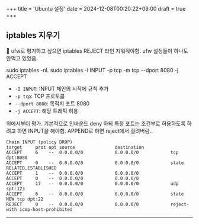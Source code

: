 +++
title = 'Ubuntu 설정'
date = 2024-12-08T00:20:22+09:00
draft = true
+++
## iptables 지우기

💎 ufw로 평가하고 싶으면 iptables REJECT 라인 지워줘야함.
ufw 설정들이 하나도 안먹고 있었음.

sudo iptables -nL
sudo iptables -I INPUT -p tcp -m tcp --dport 8080 -j ACCEPT

- `-I INPUT`: INPUT 체인의 시작에 규칙 추가
- `-p tcp`: TCP 프로토콜
- `--dport 8080`: 목적지 포트 8080
- `-j ACCEPT`: 해당 트래픽 허용


위에서부터 평가.
기본적으로 인바운드 deny 하되 특정 포트는 조건부로 허용하도록 하려고 하면
INPUT을 해야함. APPEND로 하면 reject에서 걸려버림.. 

```
Chain INPUT (policy DROP)
target     prot opt source               destination
ACCEPT     6    --  0.0.0.0/0            0.0.0.0/0            tcp dpt:8080
ACCEPT     0    --  0.0.0.0/0            0.0.0.0/0            state RELATED,ESTABLISHED
ACCEPT     1    --  0.0.0.0/0            0.0.0.0/0
ACCEPT     0    --  0.0.0.0/0            0.0.0.0/0
ACCEPT     17   --  0.0.0.0/0            0.0.0.0/0            udp spt:123
ACCEPT     6    --  0.0.0.0/0            0.0.0.0/0            state NEW tcp dpt:22
REJECT     0    --  0.0.0.0/0            0.0.0.0/0            reject-with icmp-host-prohibited
```

---
